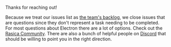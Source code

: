 Thanks for reaching out!

Because we treat our issues list as [the team's backlog](https://en.wikipedia.org/wiki/Scrum_(software_development)#Product_backlog), we close issues that are questions since they don't represent a task needing to be completed. For most questions about Electron there are a lot of options.
Check out the [Rasica Community](https://github.com/Rasica-network/Community). There are also a bunch of helpful people on [Discord](https://discord.gg/anTP7xm) that should be willing to point you in the right direction.
